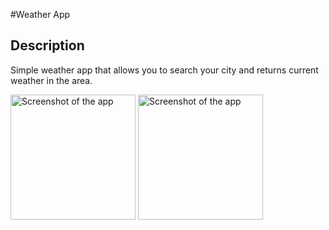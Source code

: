 #Weather App

## Description

Simple weather app that allows you to search your city and returns current weather in the area.

<img src="/assets/image_1.png" alt="Screenshot of the app" width="200"> <img src="/assets/image_2.png" alt="Screenshot of the app" width="200">

